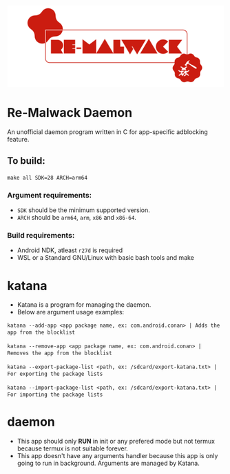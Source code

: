 ![rmwlk](https://github.com/ZG089/Re-Malwack/raw/main/assets/Re-Malwack.png)
# Re-Malwack Daemon
An unofficial daemon program written in C for app-specific adblocking feature.

## To build:
```
make all SDK=28 ARCH=arm64
```

### Argument requirements:
- `SDK` should be the minimum supported version.
- `ARCH` should be `arm64`, `arm`, `x86` and `x86-64`.

### Build requirements:
- Android NDK, atleast `r27d` is required
- WSL or a Standard GNU/Linux with basic bash tools and make

# katana
- Katana is a program for managing the daemon.
- Below are argument usage examples:
```
katana --add-app <app package name, ex: com.android.conan> | Adds the app from the blocklist

katana --remove-app <app package name, ex: com.android.conan> | Removes the app from the blocklist

katana --export-package-list <path, ex: /sdcard/export-katana.txt> | For exporting the package lists

katana --import-package-list <path, ex: /sdcard/export-katana.txt> | For importing the package lists
```

# daemon
- This app should only **RUN** in init or any prefered mode but not termux because termux is not suitable forever.
- This app doesn't have any arguments handler because this app is only going to run in background. Arguments are managed by Katana.